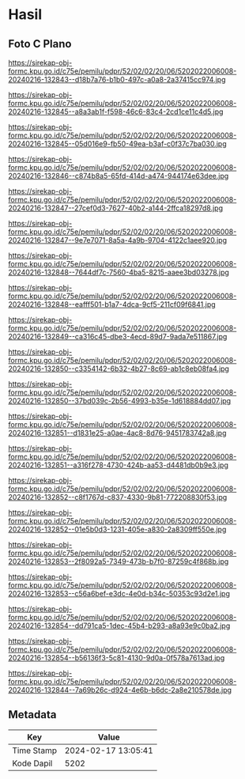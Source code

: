 # Hasil

## Foto C Plano

https://sirekap-obj-formc.kpu.go.id/c75e/pemilu/pdpr/52/02/02/20/06/5202022006008-20240216-132843--d18b7a76-b1b0-497c-a0a8-2a37415cc974.jpg

https://sirekap-obj-formc.kpu.go.id/c75e/pemilu/pdpr/52/02/02/20/06/5202022006008-20240216-132845--a8a3ab1f-f598-46c6-83c4-2cd1ce11c4d5.jpg

https://sirekap-obj-formc.kpu.go.id/c75e/pemilu/pdpr/52/02/02/20/06/5202022006008-20240216-132845--05d016e9-fb50-49ea-b3af-c0f37c7ba030.jpg

https://sirekap-obj-formc.kpu.go.id/c75e/pemilu/pdpr/52/02/02/20/06/5202022006008-20240216-132846--c874b8a5-65fd-414d-a474-944174e63dee.jpg

https://sirekap-obj-formc.kpu.go.id/c75e/pemilu/pdpr/52/02/02/20/06/5202022006008-20240216-132847--27cef0d3-7627-40b2-a144-2ffca18297d8.jpg

https://sirekap-obj-formc.kpu.go.id/c75e/pemilu/pdpr/52/02/02/20/06/5202022006008-20240216-132847--9e7e7071-8a5a-4a9b-9704-4122c1aee920.jpg

https://sirekap-obj-formc.kpu.go.id/c75e/pemilu/pdpr/52/02/02/20/06/5202022006008-20240216-132848--7644df7c-7560-4ba5-8215-aaee3bd03278.jpg

https://sirekap-obj-formc.kpu.go.id/c75e/pemilu/pdpr/52/02/02/20/06/5202022006008-20240216-132848--eafff501-b1a7-4dca-9cf5-211cf09f6841.jpg

https://sirekap-obj-formc.kpu.go.id/c75e/pemilu/pdpr/52/02/02/20/06/5202022006008-20240216-132849--ca316c45-dbe3-4ecd-89d7-9ada7e511867.jpg

https://sirekap-obj-formc.kpu.go.id/c75e/pemilu/pdpr/52/02/02/20/06/5202022006008-20240216-132850--c3354142-6b32-4b27-8c69-ab1c8eb08fa4.jpg

https://sirekap-obj-formc.kpu.go.id/c75e/pemilu/pdpr/52/02/02/20/06/5202022006008-20240216-132850--37bd039c-2b56-4993-b35e-1d618884dd07.jpg

https://sirekap-obj-formc.kpu.go.id/c75e/pemilu/pdpr/52/02/02/20/06/5202022006008-20240216-132851--d1831e25-a0ae-4ac8-8d76-9451783742a8.jpg

https://sirekap-obj-formc.kpu.go.id/c75e/pemilu/pdpr/52/02/02/20/06/5202022006008-20240216-132851--a316f278-4730-424b-aa53-d4481db0b9e3.jpg

https://sirekap-obj-formc.kpu.go.id/c75e/pemilu/pdpr/52/02/02/20/06/5202022006008-20240216-132852--c8f1767d-c837-4330-9b81-772208830f53.jpg

https://sirekap-obj-formc.kpu.go.id/c75e/pemilu/pdpr/52/02/02/20/06/5202022006008-20240216-132852--01e5b0d3-1231-405e-a830-2a8309ff550e.jpg

https://sirekap-obj-formc.kpu.go.id/c75e/pemilu/pdpr/52/02/02/20/06/5202022006008-20240216-132853--2f8092a5-7349-473b-b7f0-87259c4f868b.jpg

https://sirekap-obj-formc.kpu.go.id/c75e/pemilu/pdpr/52/02/02/20/06/5202022006008-20240216-132853--c56a6bef-e3dc-4e0d-b34c-50353c93d2e1.jpg

https://sirekap-obj-formc.kpu.go.id/c75e/pemilu/pdpr/52/02/02/20/06/5202022006008-20240216-132854--dd791ca5-1dec-45b4-b293-a8a93e9c0ba2.jpg

https://sirekap-obj-formc.kpu.go.id/c75e/pemilu/pdpr/52/02/02/20/06/5202022006008-20240216-132854--b56136f3-5c81-4130-9d0a-0f578a7613ad.jpg

https://sirekap-obj-formc.kpu.go.id/c75e/pemilu/pdpr/52/02/02/20/06/5202022006008-20240216-132844--7a69b26c-d924-4e6b-b6dc-2a8e210578de.jpg


## Metadata

| Key        | Value               |
| ---------- | ------------------- |
| Time Stamp | 2024-02-17 13:05:41 |
| Kode Dapil | 5202                |



